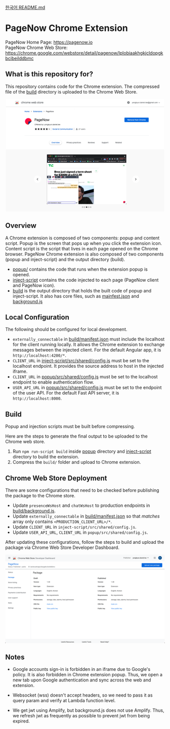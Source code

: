 [한국어 README.md](./README_KO.md)

# PageNow Chrome Extension

PageNow Home Page: https://pagenow.io <br/>
PageNow Chrome Web Store: https://chrome.google.com/webstore/detail/pagenow/lplobiaakhgkjcldopgkbcibeilddbmc

## What is this repository for?

This repository contains code for the Chrome extension. The compressed file of the [build](./build/) directory is uploaded to the Chrome Web Store.

<p align="center">
<img src="./images/chrome_store_image.png" width = "500"/>
</p>

## Overview

A Chrome extension is composed of two components: popup and content script. Popup is the screen that pops up when you click the extension icon. Content script is the script that lives in each page opened on the Chrome browser. PageNow Chrome extension is also composed of two components (popup and inject-script) and the output directory (build).

* [popup/](./popup/) contains the code that runs when the extension popup is opened.
* [inject-script](./inject-script) contains the code injected to each page (PageNow client and PageNow icon).
* [build](./build/) is the output directory that holds the built code of popup and inject-script. It also has core files, such as [mainfest.json](./build/manifest.json) and [background.js](./build/background.js)

## Local Configuration

The following should be configured for local development.

* `externally_connectable` in [build/manifest.json](./build/manifest.json) must include the localhost for the client running locally. It allows the Chrome extension to exchange messages between the injected client. For the default Angular app, it is `http://localhost:4200/*`.
* `CLIENT_URL` in [inject-script/src/shared/config.js](./inject-script/src/shared/config.js) must be set to the localhost endpoint. It provides the source address to host in the injected iframe.
* `CLIENT_URL` in [popup/src/shared/config.js](./popup/src/shared/config.js) must be set to the localhost endpoint to enable authentication flow.
* `USER_API_URL` in [popup/src/shared/config.js](./popup/src/shared/config.js) must be set to the endpoint of the user API. For the default Fast API server, it is `http://localhost:8000`.

## Build

Popup and injection scripts must be built before compressing.

Here are the steps to generate the final output to be uploaded to the Chrome web store.
1. Run ```npm run-script build``` inside [popup](./popup/) directory and [inject-script](./inject-script/) directory to build the extension.
2. Compress the `build/` folder and upload to Chrome extension.

## Chrome Web Store Deployment

There are some configurations that need to be checked before publishing the package to the Chrome store.

* Update `presenceWsHost` and `chatWsHost` to production endpoints in [build/background.js](./build/background.js).
* Update `externally_connectable` in [build/manifest.json](./build/manifest.json) so that *matches* array only contains `<PRODUCTION_CLIENT_URL>/*`.
* Update `CLIENT_URL` in `inject-script/src/shared/config.js`.
* Update `USER_API_URL`, `CLIENT_URL` in `popup/src/shared/config.js`.

After updating these configurations, follow the steps to build and upload the package via Chrome Web Store Developer Dashboard.

<p align="center">
<img src="./images/chrome_web_store_developer_dashboard.png" width = "600"/>
</p>

## Notes

* Google accounts sign-in is forbidden in an iframe due to Google's policy. It is also forbidden in Chrome extension popup. Thus, we open a new tab upon Google authentication and sync across the web and extension.

* Websocket (wss) doesn't accept headers, so we need to pass it as query param and verify at Lambda function level.

* We get jwt using Amplify, but background.js does not use Amplify. Thus, we refresh jwt as frequently as possible to prevent jwt from being expired.
